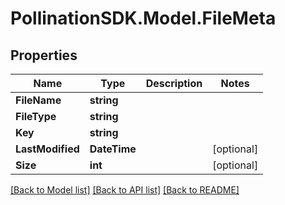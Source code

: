 
# PollinationSDK.Model.FileMeta

## Properties

Name | Type | Description | Notes
------------ | ------------- | ------------- | -------------
**FileName** | **string** |  | 
**FileType** | **string** |  | 
**Key** | **string** |  | 
**LastModified** | **DateTime** |  | [optional] 
**Size** | **int** |  | [optional] 

[[Back to Model list]](../README.md#documentation-for-models)
[[Back to API list]](../README.md#documentation-for-api-endpoints)
[[Back to README]](../README.md)

